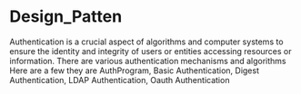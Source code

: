 # Design_Patten
Authentication is a crucial aspect of algorithms and computer systems to ensure the identity and integrity of users or entities accessing resources or information. There are various authentication mechanisms and algorithms Here are a few they are AuthProgram, Basic Authentication, Digest Authentication, LDAP Authentication, Oauth Authentication
